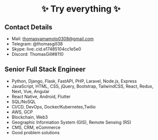 <h1 align="center">✨ Try everything ✨</h1>

## Contact Details
- Mail: thomasyamamoto0308@gmail.com
- Telegram: @thomasgill38
- Skype: live:.cid.e17485104cc1e5e0
- Discord: ThomasGill#8110

## Senior Full Stack Engineer
- Python, Django, Flask, FastAPI, PHP, Laravel, Node.js, Express
- JavaScript, HTML, CSS, jQuery, Bootstrap, TailwindCSS, React, Redux, Next, Vue, Angular
- React Native, Android, Flutter
- SQL/NoSQL
- CI/CD, DevOps, Docker/Kubernetes,Twilio
- AWS, GCP
- Blockchain, Web3
- Geographic Information System (GIS), Remote Sensing (RS)
- CMS, CRM, eCommerce
- Good problem solutions
